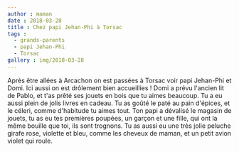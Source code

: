 ```yaml
---
author : maman
date : 2018-03-28
title : Chez papi Jehan-Phi à Torsac
tags : 
  - grands-parents
  - papi Jehan-Phi
  - Torsac
gallery : img/2018-03-28
---
```


Après être allées à Arcachon on est passées à Torsac voir papi Jehan-Phi et Domi. Ici aussi on est drôlement bien accueillies ! Domi a prévu l'ancien lit de Pablo, et t'as prêté ses jouets en bois que tu aimes beaucoup. Tu a eu aussi plein de jolis livres en cadeau. 
Tu as goûté le paté au pain d'épices, et le céleri, comme d'habitude tu aimes tout. Ton papi a dévalisé le magasin de jouets, tu as eu tes premières poupées, un garçon et une fille, qui ont la même bouille que toi, ils sont trognons. Tu as aussi eu une très jolie peluche girafe rose, violette et bleu, comme les cheveux de maman, et un petit avion violet qui roule. 